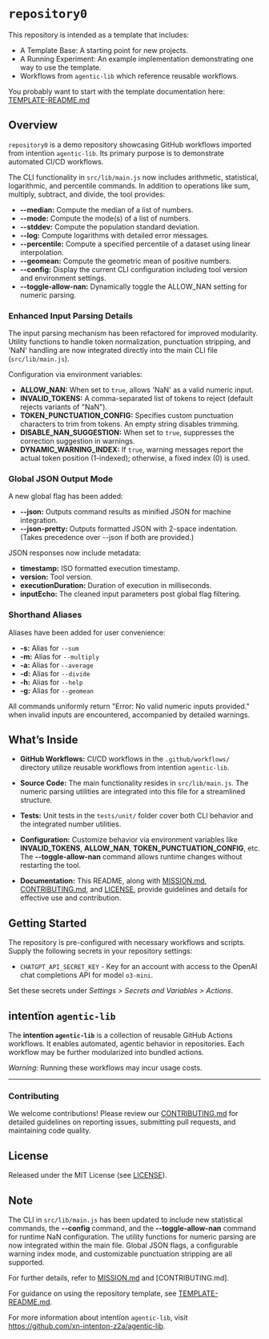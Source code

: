 # `repository0`

This repository is intended as a template that includes:
* A Template Base: A starting point for new projects.
* A Running Experiment: An example implementation demonstrating one way to use the template.
* Workflows from `agentic‑lib` which reference reusable workflows.

You probably want to start with the template documentation here: [TEMPLATE-README.md](https://github.com/xn-intenton-z2a/agentic-lib/blob/main/TEMPLATE-README.md)

## Overview

`repository0` is a demo repository showcasing GitHub workflows imported from intentïon `agentic‑lib`. Its primary purpose is to demonstrate automated CI/CD workflows.

The CLI functionality in `src/lib/main.js` now includes arithmetic, statistical, logarithmic, and percentile commands. In addition to operations like sum, multiply, subtract, and divide, the tool provides:

- **--median:** Compute the median of a list of numbers.
- **--mode:** Compute the mode(s) of a list of numbers.
- **--stddev:** Compute the population standard deviation.
- **--log:** Compute logarithms with detailed error messages.
- **--percentile:** Compute a specified percentile of a dataset using linear interpolation.
- **--geomean:** Compute the geometric mean of positive numbers.
- **--config:** Display the current CLI configuration including tool version and environment settings.
- **--toggle-allow-nan:** Dynamically toggle the ALLOW_NAN setting for numeric parsing.

### Enhanced Input Parsing Details
The input parsing mechanism has been refactored for improved modularity. Utility functions to handle token normalization, punctuation stripping, and 'NaN' handling are now integrated directly into the main CLI file (`src/lib/main.js`).

Configuration via environment variables:
- **ALLOW_NAN:** When set to `true`, allows 'NaN' as a valid numeric input.
- **INVALID_TOKENS:** A comma-separated list of tokens to reject (default rejects variants of "NaN").
- **TOKEN_PUNCTUATION_CONFIG:** Specifies custom punctuation characters to trim from tokens. An empty string disables trimming.
- **DISABLE_NAN_SUGGESTION:** When set to `true`, suppresses the correction suggestion in warnings.
- **DYNAMIC_WARNING_INDEX:** If `true`, warning messages report the actual token position (1-indexed); otherwise, a fixed index (0) is used.

### Global JSON Output Mode
A new global flag has been added:
- **--json:** Outputs command results as minified JSON for machine integration.
- **--json-pretty:** Outputs formatted JSON with 2-space indentation. (Takes precedence over --json if both are provided.)

JSON responses now include metadata:
- **timestamp:** ISO formatted execution timestamp.
- **version:** Tool version.
- **executionDuration:** Duration of execution in milliseconds.
- **inputEcho:** The cleaned input parameters post global flag filtering.

### Shorthand Aliases
Aliases have been added for user convenience:
- **-s:** Alias for `--sum`
- **-m:** Alias for `--multiply`
- **-a:** Alias for `--average`
- **-d:** Alias for `--divide`
- **-h:** Alias for `--help`
- **-g:** Alias for `--geomean`

All commands uniformly return "Error: No valid numeric inputs provided." when invalid inputs are encountered, accompanied by detailed warnings.

## What’s Inside

- **GitHub Workflows:**
  CI/CD workflows in the `.github/workflows/` directory utilize reusable workflows from intentïon `agentic‑lib`.

- **Source Code:**
  The main functionality resides in `src/lib/main.js`. The numeric parsing utilities are integrated into this file for a streamlined structure.

- **Tests:**
  Unit tests in the `tests/unit/` folder cover both CLI behavior and the integrated number utilities.

- **Configuration:**
  Customize behavior via environment variables like **INVALID_TOKENS**, **ALLOW_NAN**, **TOKEN_PUNCTUATION_CONFIG**, etc. The **--toggle-allow-nan** command allows runtime changes without restarting the tool.

- **Documentation:**
  This README, along with [MISSION.md](./MISSION.md), [CONTRIBUTING.md](./CONTRIBUTING.md), and [LICENSE](./LICENSE), provide guidelines and details for effective use and contribution.

## Getting Started

The repository is pre-configured with necessary workflows and scripts. Supply the following secrets in your repository settings:
- `CHATGPT_API_SECRET_KEY` - Key for an account with access to the OpenAI chat completions API for model `o3-mini`.

Set these secrets under *Settings > Secrets and Variables > Actions*.

## intentïon `agentic‑lib`

The **intentïon `agentic‑lib`** is a collection of reusable GitHub Actions workflows. It enables automated, agentic behavior in repositories. Each workflow may be further modularized into bundled actions.

*Warning:* Running these workflows may incur usage costs.

---

### Contributing

We welcome contributions! Please review our [CONTRIBUTING.md](./CONTRIBUTING.md) for detailed guidelines on reporting issues, submitting pull requests, and maintaining code quality.

## License

Released under the MIT License (see [LICENSE](./LICENSE)).

## Note

The CLI in `src/lib/main.js` has been updated to include new statistical commands, the **--config** command, and the **--toggle-allow-nan** command for runtime NaN configuration. The utility functions for numeric parsing are now integrated within the main file. Global JSON flags, a configurable warning index mode, and customizable punctuation stripping are all supported.

For further details, refer to [MISSION.md](./MISSION.md) and [CONTRIBUTING.md].

For guidance on using the repository template, see [TEMPLATE-README.md](https://github.com/xn-intenton-z2a/agentic-lib/blob/main/TEMPLATE-README.md).

For more information about intentïon `agentic‑lib`, visit https://github.com/xn-intenton-z2a/agentic-lib.
